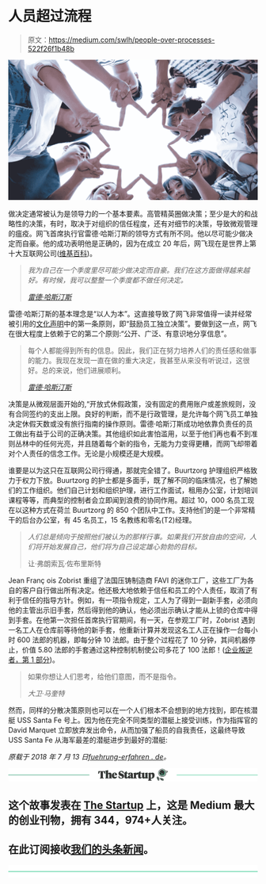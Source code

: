 # 人员超过流程

> 原文：<https://medium.com/swlh/people-over-processes-522f26f1b48b>

![](img/6e3a9a1934b3969d755fc77f0676da2c.png)

做决定通常被认为是领导力的一个基本要素。高管精英圈做决策；至少是大的和战略性的决策，有时，取决于对组织的信任程度，还有对细节的决策，导致微观管理的瘟疫。网飞首席执行官雷德·哈斯汀斯的领导方式有所不同。他以尽可能少做决定而自豪。他的成功表明他是正确的，因为在成立 20 年后，网飞现在是世界上第十大互联网公司([维基百科](https://en.wikipedia.org/wiki/List_of_largest_Internet_companies))。

> *我为自己在一个季度里尽可能少做决定而自豪。我们在这方面做得越来越好。有时候，我可以整整一个季度都不做任何决定。*
> 
> [*雷德·哈斯汀斯*](https://work.qz.com/1254183/netflix-ceo-reed-hastings-expounds-on-the-netflix-culture-deck-at-ted-2018/)

雷德·哈斯汀斯的基本理念是“以人为本”。这直接导致了网飞非常值得一读并经常被引用的[文化声明](https://jobs.netflix.com/culture)中的第一条原则，即“鼓励员工独立决策”。要做到这一点，网飞在很大程度上依赖于它的第二个原则:“公开、广泛、有意识地分享信息”。

> 每个人都能得到所有的信息。因此，我们正在努力培养人们的责任感和做事的能力。我现在发现一直在做的重大决定，我甚至从来没有听说过，这很好。总的来说，他们进展顺利。
> 
> [*雷德·哈斯汀斯*](https://work.qz.com/1254183/netflix-ceo-reed-hastings-expounds-on-the-netflix-culture-deck-at-ted-2018/)

决策是从微观层面开始的,“开放式休假政策，没有固定的费用账户或差旅规则，没有合同签约的支出上限。良好的判断，而不是行政管理，是允许每个网飞员工单独决定休假天数或没有旅行指南的操作原则。雷德·哈斯汀斯成功地依靠负责任的员工做出有益于公司的正确决策。其他组织如此害怕滥用，以至于他们再也看不到准则丛林中的任何光亮，并且随着每个新的指令，无能为力变得更糟，而网飞却带着对个人责任的信念工作。无论是小规模还是大规模。

谁要是以为这只在互联网公司行得通，那就完全错了。Buurtzorg 护理组织严格致力于权力下放。Buurtzorg 的护士都是多面手，既了解不同的临床情况，也了解她们的工作组织。他们自己计划和组织护理，进行工作面试，租用办公室，计划培训课程等等，而典型的控制者会立即闻到浪费的协同作用。超过 10，000 名员工现在以这种方式在荷兰 Buurtzorg 的 850 个团队中工作。支持他们的是一个非常精干的后台办公室，有 45 名员工，15 名教练和零名(T2)经理。

> *人们总是倾向于按照他们被认为的那样行事。如果我们开放自由的空间，人们将开始发展自己，他们将为自己设定雄心勃勃的目标。*
> 
> 让·弗朗索瓦·佐布里斯特

Jean Franç ois Zobrist 重组了法国压铸制造商 FAVI 的迷你工厂，这些工厂为各自的客户自行做出所有决定。他还极大地依赖于信任和员工的个人责任，取消了有利于信任的指导方针。例如，有一项指令规定，工人为了得到一副新手套，必须向他的主管出示旧手套，然后得到他的确认，他必须出示确认才能从上锁的仓库中得到手套。在他第一次担任首席执行官期间，有一天，在参观工厂时，Zobrist 遇到一名工人在仓库前等待他的新手套，他重新计算并发现这名工人正在操作一台每小时 600 法郎的机器，即每分钟 10 法郎。由于整个过程花了 10 分钟，其间机器停止，价值 5.80 法郎的手套通过这种控制机制使公司多花了 100 法郎！([企业叛逆者，第 1 部分](http://corporate-rebels.com/zobrist/))。

> 如果你想让人们思考，给他们意图，而不是指令。
> 
> *大卫·马奎特*

然而，同样的分散决策原则也可以在一个人们根本不会想到的地方找到，即在核潜艇 USS Santa Fe 号上。因为他在完全不同类型的潜艇上接受训练，作为指挥官的 David Marquet 立即放弃发出命令，从而加强了船员的自我责任，这最终导致 USS Santa Fe 从海军最差的潜艇进步到最好的潜艇:

*原载于 2018 年 7 月 13 日*[*fuehrung-erfahren . de*](https://fuehrung-erfahren.de/en/2018/07/people-over-processes/)*。*

[![](img/308a8d84fb9b2fab43d66c117fcc4bb4.png)](https://medium.com/swlh)

## 这个故事发表在 [The Startup](https://medium.com/swlh) 上，这是 Medium 最大的创业刊物，拥有 344，974+人关注。

## 在此订阅接收[我们的头条新闻](http://growthsupply.com/the-startup-newsletter/)。

[![](img/b0164736ea17a63403e660de5dedf91a.png)](https://medium.com/swlh)